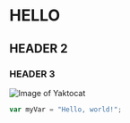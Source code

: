 # HELLO
## HEADER 2
### HEADER 3

![Image of Yaktocat](https://octodex.github.com/images/yaktocat.png)

``` javascript
var myVar = "Hello, world!";
```
